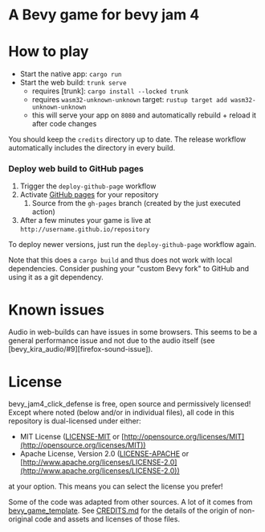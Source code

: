 # A Bevy game for bevy jam 4

# How to play
* Start the native app: `cargo run`
* Start the web build: `trunk serve`
    * requires [trunk]: `cargo install --locked trunk`
    * requires `wasm32-unknown-unknown` target: `rustup target add wasm32-unknown-unknown`
    * this will serve your app on `8080` and automatically rebuild + reload it after code changes

You should keep the `credits` directory up to date. The release workflow automatically includes the directory in every build.

### Deploy web build to GitHub pages
 1. Trigger the `deploy-github-page` workflow
 2. Activate [GitHub pages](https://pages.github.com/) for your repository
     1. Source from the `gh-pages` branch (created by the just executed action)
 3. After a few minutes your game is live at `http://username.github.io/repository`

To deploy newer versions, just run the `deploy-github-page` workflow again.

Note that this does a `cargo build` and thus does not work with local dependencies. Consider pushing your "custom Bevy fork" to GitHub and using it as a git dependency.

# Known issues

Audio in web-builds can have issues in some browsers. This seems to be a general performance issue and not due to the audio itself (see [bevy_kira_audio/#9][firefox-sound-issue]).

# License

bevy_jam4_click_defense is free, open source and permissively licensed!
Except where noted (below and/or in individual files), all code in this repository is dual-licensed under either:

* MIT License ([LICENSE-MIT](LICENSE-MIT) or [http://opensource.org/licenses/MIT](http://opensource.org/licenses/MIT))
* Apache License, Version 2.0 ([LICENSE-APACHE](LICENSE-APACHE) or [http://www.apache.org/licenses/LICENSE-2.0](http://www.apache.org/licenses/LICENSE-2.0))

at your option.
This means you can select the license you prefer!

Some of the code was adapted from other sources.
A lot of it comes from [bevy_game_template](https://github.com/NiklasEi/bevy_game_template).
See [CREDITS.md](CREDITS.md) for the details of the origin of non-original code and assets and licenses of those files.
